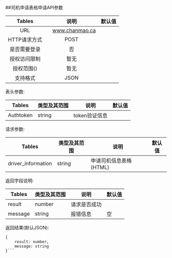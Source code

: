 ##司机申请表格申请API参数

| Tables |  说明 |  默认值|
| :-------------:| :-----:|:-----:|
| URL | 　www.chanmao.ca ||
| HTTP请求方式 | POST |  |
| 是否需要登录 | 否 |  |
| 授权访问限制 | 暂无 |  |
| 授权范围() | 暂无 | |
| 支持格式 | JSON | |


表头参数:

| Tables | 类型及其范围 | 说明 |  默认值|
| -------------|-------------| -----|-----|
| Authtoken | string | token验证信息 ||

请求参数:


| Tables | 类型及其范围 | 说明 |  默认值|
| ------------- |-------------| -----|-----|
| driver_information | string | 申请司机信息表格(HTML) ||





返回字段说明:

| Tables | 类型及其范围 | 说明 |  默认值|
| ------------- |-------------|-----|-----|
| result | number |  请求是否成功 ||
| message | string | 报错信息 | 空|

返回结果(默认JSON):
```
{
    result: number,
    message: string
}```

